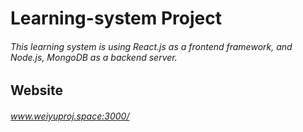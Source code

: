# Learning-system Project
###### This learning system is using React.js as a frontend framework, and Node.js, MongoDB as a backend server.
## Website
###### www.weiyuproj.space:3000/
